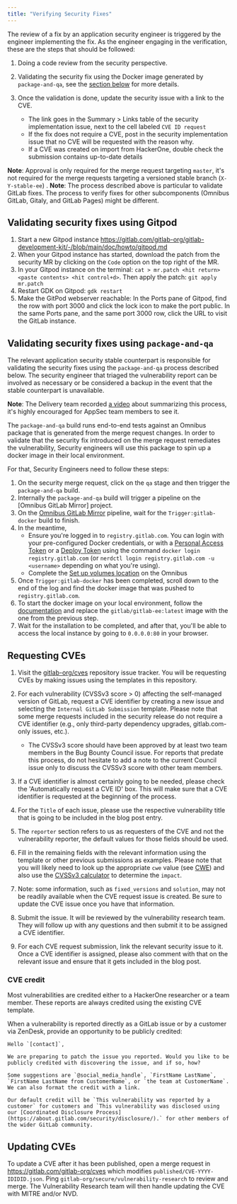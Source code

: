 ```yaml
---
title: "Verifying Security Fixes"
---
```


The review of a fix by an application security engineer is triggered by the engineer implementing the fix. As the engineer engaging in the verification, these are the steps that should be followed:

1. Doing a code review from the security perspective.
1. Validating the security fix using the Docker image generated by `package-and-qa`, see the [section below](#validating-security-fixes-using-package-and-qa) for more details.
1. Once the validation is done, update the security issue with a link to the CVE.

   - The link goes in the Summary > Links table of the security implementation issue, next to the cell labeled `CVE ID request`
   - If the fix does not require a CVE, post in the security implementation issue that no CVE will be requested with the reason why.
   - If a CVE was created on import from HackerOne, double check the submission contains up-to-date details

**Note**: Approval is only required for the merge request targeting `master`, it's not required for the merge requests
targeting a versioned stable branch (`X-Y-stable-ee`) .
**Note**: The process described above is particular to validate GitLab fixes. The process to verify fixes for other subcomponents (Omnibus GitLab, Gitaly, and GitLab Pages) might be different.

## Validating security fixes using Gitpod

1. Start a new Gitpod instance https://gitlab.com/gitlab-org/gitlab-development-kit/-/blob/main/doc/howto/gitpod.md
1. When your Gitpod instance has started, download the patch from the security MR by clicking on the `Code` option on the top right of the MR.
1. In your Gitpod instance on the terminal: `cat > mr.patch <hit return> <paste contents> <hit control+d>`. Then apply the patch: `git apply mr.patch`
1. Restart GDK on Gitpod: `gdk restart`
1. Make the GitPod webserver reachable: In the Ports pane of Gitpod, find the row with port 3000 and click the lock icon to make the port public.
In the same Ports pane, and the same port 3000 row, click the URL to visit the GitLab instance.

## Validating security fixes using `package-and-qa`

The relevant application security stable counterpart is responsible for validating the security fixes using the `package-and-qa` process described below. The security engineer that triaged the vulnerability report can be involved as necessary or be considered a backup in the event that the stable counterpart is unavailable.

**Note**: The Delivery team recorded [a video](https://youtu.be/0IP3m48zWRg) about summarizing this process, it's highly encouraged for AppSec team members
to see it.

The `package-and-qa` build runs end-to-end tests against an Omnibus package that is generated from the merge request changes.
In order to validate that the security fix introduced on the merge request remediates the vulnerability, Security engineers will use this package
to spin up a docker image in their local environment.

For that, Security Engineers need to follow these steps:

1. On the security merge request, click on the `qa` stage and then trigger the `package-and-qa` build.
1. Internally the `package-and-qa` build will trigger a pipeline on the [Omnibus GitLab Mirror] project.
1. On the [Omnibus GitLab Mirror](https://gitlab.com/gitlab-org/build/omnibus-gitlab-mirror/) pipeline, wait for the `Trigger:gitlab-docker` build to finish.
1. In the meantime,
    - Ensure you're logged in to `registry.gitlab.com`. You can login with your pre-configured Docker credentials,
      or with a [Personal Access Token](https://docs.gitlab.com/ee/user/profile/personal_access_tokens.html) or a [Deploy Token](https://docs.gitlab.com/ee/user/project/deploy_tokens/) using the command `docker login registry.gitlab.com` (or `nerdctl login registry.gitlab.com -u <username>` depending on what you're using).
    - Complete the [Set up volumes location](https://docs.gitlab.com/ee/install/docker.html#set-up-the-volumes-location) on the Omnibus
1. Once `Trigger:gitlab-docker` has been completed, scroll down to the end of the log
and find the docker image that was pushed to `registry.gitlab.com`.
1. To start the docker image on your local environment, follow the [documentation](https://docs.gitlab.com/ee/install/docker.html) and replace the `gitlab/gitlab-ee:latest` image with the one from the previous step.
1. Wait for the installation to be completed, and after that, you'll be able to access the local instance
by going to `0.0.0.0:80` in your browser.

## Requesting CVEs

1. Visit the [gitlab-org/cves](https://gitlab.com/gitlab-org/cves/-/issues) repository issue tracker. You will be requesting CVEs by making issues using the templates in this repository.
1. For each vulnerability (CVSSv3 score > 0) affecting the self-managed version of GitLab, request a CVE identifier by creating a new issue and selecting the `Internal GitLab Submission` template. Please note that some merge requests included in the security release do not require a CVE identifier (e.g., only third-party dependency upgrades, gitlab.com-only issues, etc.).

   - The CVSSv3 score should have been approved by at least two team members in the Bug Bounty Council issue. For reports that predate this process, do not hesitate to add a note to the current Council issue only to discuss the CVSSv3 score with other team members.

1. If a CVE identifier is almost certainly going to be needed, please check the 'Automatically request a CVE ID' box. This will make sure that a CVE identifier is requested at the beginning of the process.
1. For the `Title` of each issue, please use the respective vulnerability title that is going to be included in the blog post entry.
1. The `reporter` section refers to us as requesters of the CVE and not the vulnerability reporter, the default values for those fields should be used.
1. Fill in the remaining fields with the relevant information using the template or other previous submissions as examples. Please note that you will likely need to look up the appropriate `cwe` value (see [CWE](https://cwe.mitre.org/)) and also use the [CVSSv3 calculator](https://nvd.nist.gov/vuln-metrics/cvss/v3-calculator) to determine the `impact`.
1. Note: some information, such as `fixed_versions` and `solution`, may not be readily available when the CVE request issue is created. Be sure to update the CVE issue once you have that information.
1. Submit the issue. It will be reviewed by the vulnerability research team. They will follow up with any questions and then submit it to be assigned a CVE identifier.
1. For each CVE request submission, link the relevant security issue to it. Once a CVE identifier is assigned, please also comment with that on the relevant issue and ensure that it gets included in the blog post.

### CVE credit

Most vulnerabilities are credited either to a HackerOne researcher or a team member. These reports are always credited using the existing CVE template.

When a vulnerability is reported directly as a GitLab issue or by a customer via ZenDesk, provide an opportunity to be publicly credited:

```text
Hello `[contact]`,

We are preparing to patch the issue you reported. Would you like to be publicly credited with discovering the issue, and if so, how?

Some suggestions are `@social_media_handle`, `FirstName LastName`, `FirstName LastName from CustomerName`, or `the team at CustomerName`. We can also format the credit with a link.

Our default credit will be `This vulnerability was reported by a customer` for customers and `This vulnerability was disclosed using our [Coordinated Disclosure Process](https://about.gitlab.com/security/disclosure/).` for other members of the wider GitLab community.
```

## Updating CVEs

To update a CVE after it has been published, open a merge request in <https://gitlab.com/gitlab-org/cves> which modifies `published/CVE-YYYY-IDIDID.json`.
Ping `gitlab-org/secure/vulnerability-research` to review and merge. The Vulnerability Research team will then handle updating the CVE with MITRE and/or NVD.
